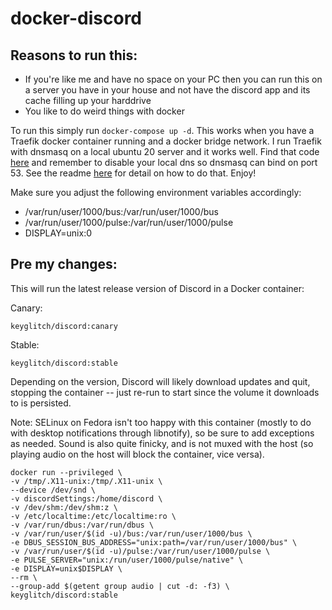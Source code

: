 # docker-discord

## Reasons to run this:
- If you're like me and have no space on your PC then you can run this on a server you have in your house and not have the discord app and its cache filling up your harddrive
- You like to do weird things with docker

To run this simply run ``` docker-compose up -d ```. This works when you have a Traefik docker container running and a docker bridge network. I run Traefik with dnsmasq on a local ubuntu 20 server and it works well. Find that code [here](https://github.com/keegan337/docker-master/tree/master/traefik-with-dnsmasq) and remember to disable your local dns so dnsmasq can bind on port 53. See the readme [here](https://github.com/keegan337/docker-master/tree/master/) for detail on how to do that. Enjoy!

Make sure you adjust the following environment variables accordingly:
 - /var/run/user/1000/bus:/var/run/user/1000/bus
 - /var/run/user/1000/pulse:/var/run/user/1000/pulse
 - DISPLAY=unix:0

## Pre my changes:

This will run the latest release version of Discord in a Docker container:

Canary:

    keyglitch/discord:canary

Stable:

    keyglitch/discord:stable


Depending on the version, Discord will likely download updates and quit, stopping the container -- just re-run to start since the volume it downloads to is persisted.

Note: SELinux on Fedora isn't too happy with this container (mostly to do with desktop notifications through libnotify), so be sure to add exceptions as needed. Sound is also quite finicky, and is not muxed with the host (so playing audio on the host will block the container, vice versa).

    docker run --privileged \
    -v /tmp/.X11-unix:/tmp/.X11-unix \
    --device /dev/snd \
    -v discordSettings:/home/discord \
    -v /dev/shm:/dev/shm:z \
    -v /etc/localtime:/etc/localtime:ro \
    -v /var/run/dbus:/var/run/dbus \
    -v /var/run/user/$(id -u)/bus:/var/run/user/1000/bus \
    -e DBUS_SESSION_BUS_ADDRESS="unix:path=/var/run/user/1000/bus" \
    -v /var/run/user/$(id -u)/pulse:/var/run/user/1000/pulse \
    -e PULSE_SERVER="unix:/run/user/1000/pulse/native" \
    -e DISPLAY=unix$DISPLAY \
    --rm \
    --group-add $(getent group audio | cut -d: -f3) \
    keyglitch/discord:stable
